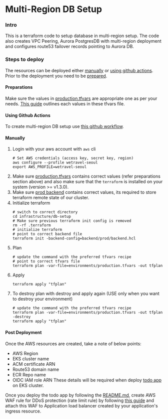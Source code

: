 # Multi-Region DB Setup

### Intro

This is a terraform code to setup database in multi-region setup. The code also creates VPC Peering, Aurora PostgresDB with multi-region deployment and configures route53 failover records pointing to Aurora DB.

### Steps to deploy

The resources can be deployed either [manually](#manually) or [using github actions](#using-github-actions). Prior to the deployment you need to be [prepared](#preparations).

#### Preparations
Make sure the values in [production.tfvars](environments/production.tfvars) are appropriate one as per your needs. [This guide](values.md) outlines each values in these tfvars file.

#### Using Github Actions
To create multi-region DB setup use [this github workflow](../../.github/workflows/terraform-multi-region-db-prod.yml).

#### Manually

1. Login with your aws account with `aws` cli
   ```shell
   # Set AWS credentials (access key, secret key, region)
   aws configure --profile wetravel-seoul
   export AWS_PROFILE=wetravel-seoul
   ```
2. Make sure [production.tfvars](environments/production.tfvars) contains correct values (refer preparations section above) and also make sure that the `terraform` is installed on your system (version >= v1.3.0).
3. Make sure [prod backend](backend/prod/backend.hcl) contains correct values, its required to store terraform remote state of our cluster.
4. Initialize terraform
   ```shell
   # switch to correct directory
   cd infrastructure/db-setup
   # Make sure previous terraform init config is removed
   rm -rf .terraform
   # initialize terraform
   # point to correct backend file
   terraform init -backend-config=backend/prod/backend.hcl
   ```
5. Plan
   ```shell
   # update the command with the preferred tfvars recipe 
   # point to correct tfvars file
   terraform plan -var-file=environments/production.tfvars -out tfplan
   ```
6. Apply
   ```shell
   terraform apply "tfplan"
   ```
7. To destroy plan with destroy and apply again (USE only when you want to destroy your environment)
   ```shell
   # update the command with the preferred tfvars recipe
   terraform plan -var-file=environments/production.tfvars -out tfplan -destroy
   terraform apply "tfplan"
   ```

#### Post Deployment

Once the AWS resources are created, take a note of below points:
- AWS Region
- EKS cluster name
- ACM certificate ARN
- Route53 domain name
- ECR Repo name
- OIDC IAM role ARN
These details will be required when deploy [todo app](https://github.com/milindchawre/todo) on EKS cluster.

Once you deploy the todo app by following the [README.md](https://github.com/milindchawre/todo/blob/main/README.md), create AWS WAF rule for DDoS protection (rate limit rule) by following [this guide](https://aws.amazon.com/premiumsupport/knowledge-center/waf-mitigate-ddos-attacks/) and attach this WAF to Application load balancer created by your application's ingress resource.